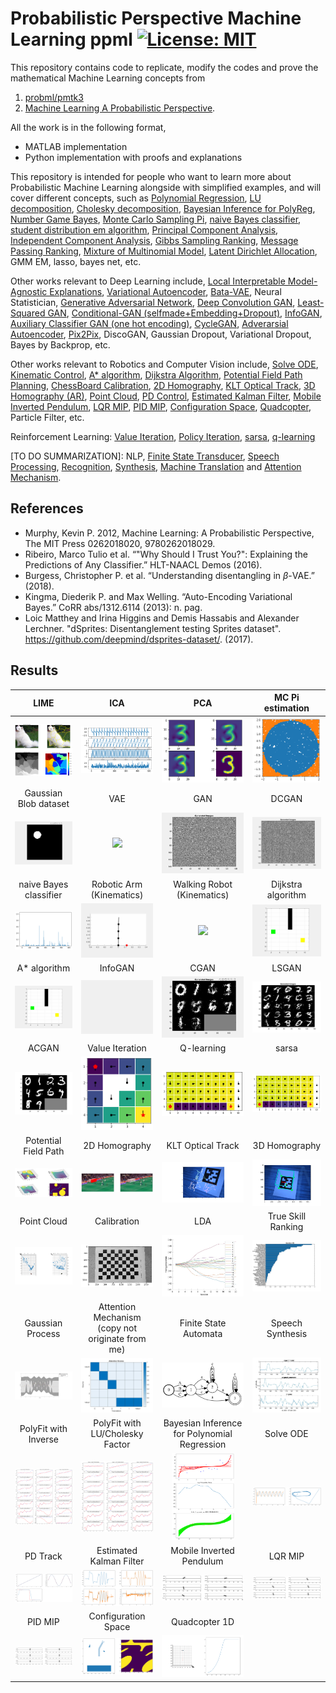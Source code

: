 # Probabilistic Perspective Machine Learning ppml [![License: MIT](https://img.shields.io/badge/License-MIT-yellow.svg)](https://opensource.org/licenses/MIT)
This repository contains code to replicate, modify the codes and prove the mathematical Machine Learning concepts from 
1. [probml/pmtk3](https://github.com/probml/pmtk3)
2. [Machine Learning A Probabilistic Perspective](https://doc.lagout.org/science/Artificial%20Intelligence/Machine%20learning/Machine%20Learning_%20A%20Probabilistic%20Perspective%20%5BMurphy%202012-08-24%5D.pdf).  


All the work is in the following format, 
- MATLAB implementation
- Python implementation with proofs and explanations

This repository is intended for people who want to learn more about Probabilistic Machine Learning alongside with simplified examples, and will cover different concepts, such as [Polynomial Regression](https://github.com/zcemycl/ProbabilisticPerspectiveMachineLearning/blob/master/Probabilistic%20Machine%20Learning/Introduction%20to%20Probabilistic%20Machine%20Learning/Linear%20in%20the%20parameters%20regression.ipynb), [LU decomposition](https://github.com/zcemycl/ProbabilisticPerspectiveMachineLearning/blob/master/Probabilistic%20Machine%20Learning/Introduction%20to%20Probabilistic%20Machine%20Learning/Linear%20in%20the%20parameters%20regression.ipynb), [Cholesky decomposition](https://github.com/zcemycl/ProbabilisticPerspectiveMachineLearning/blob/master/Probabilistic%20Machine%20Learning/Introduction%20to%20Probabilistic%20Machine%20Learning/Linear%20in%20the%20parameters%20regression.ipynb), [Bayesian Inference for PolyReg](https://github.com/zcemycl/ProbabilisticPerspectiveMachineLearning/blob/master/Probabilistic%20Machine%20Learning/Introduction%20to%20Probabilistic%20Machine%20Learning/Bayesian%20inference%20and%20prediction%20with%20finite%20regression%20models.ipynb), [Number Game Bayes](https://github.com/zcemycl/ProbabilisticPerspectiveMachineLearning/blob/master/Machine%20Learning%20A%20Probabilistic%20Perspective/3GMDD/F3.2/3.2numberGame.ipynb), [Monte Carlo Sampling Pi](https://github.com/zcemycl/ProbabilisticPerspectiveMachineLearning/blob/master/Machine%20Learning%20A%20Probabilistic%20Perspective/2Probability/F2.19/2.19mcEstimatePi.ipynb), [naive Bayes classifier](https://github.com/zcemycl/ProbabilisticPerspectiveMachineLearning/blob/master/Machine%20Learning%20A%20Probabilistic%20Perspective/3GMDD/F3.8/3.8naiveBayesBowDemo.ipynb), [student distribution em algorithm](https://github.com/zcemycl/ProbabilisticPerspectiveMachineLearning/blob/master/Machine%20Learning%20A%20Probabilistic%20Perspective/2Probability/F2.8/2.8RobustDemo.ipynb), [Principal Component Analysis](https://github.com/zcemycl/ProbabilisticPerspectiveMachineLearning/blob/master/Machine%20Learning%20A%20Probabilistic%20Perspective/12LatentLinearModels/F12.5/12.5pcaImageDemo.ipynb), [Independent Component Analysis](https://github.com/zcemycl/ProbabilisticPerspectiveMachineLearning/blob/master/Machine%20Learning%20A%20Probabilistic%20Perspective/12LatentLinearModels/F12.20/12.20icaDemo.ipynb), [Gibbs Sampling Ranking](https://github.com/zcemycl/ProbabilisticPerspectiveMachineLearning/blob/master/Probabilistic%20Machine%20Learning/Ranking/Ranking.ipynb), [Message Passing Ranking](https://github.com/zcemycl/ProbabilisticPerspectiveMachineLearning/blob/master/Probabilistic%20Machine%20Learning/Message%20Passing/Message%20Passing.ipynb), [Mixture of Multinomial Model](https://github.com/zcemycl/ProbabilisticPerspectiveMachineLearning/blob/master/Probabilistic%20Machine%20Learning/Multinomial%20Mixture/Mixture%20of%20Multinomials.ipynb), [Latent Dirichlet Allocation](https://github.com/zcemycl/ProbabilisticPerspectiveMachineLearning/blob/master/Probabilistic%20Machine%20Learning/Latent%20Dirichlet%20Allocation/Latent%20Dirichlet%20Allocation.ipynb), GMM EM, lasso, bayes net, etc.

Other works relevant to Deep Learning include, [Local Interpretable Model-Agnostic Explanations](https://github.com/zcemycl/ProbabilisticPerspectiveMachineLearning/blob/master/LIME/LIME.ipynb), [Variational Autoencoder](https://github.com/zcemycl/ProbabilisticPerspectiveMachineLearning/blob/master/Variational%20Autoencoder%20and%20Its%20extension/VAE/VAE.m), [Bata-VAE](https://github.com/zcemycl/ProbabilisticPerspectiveMachineLearning/blob/master/Variational%20Autoencoder%20and%20Its%20extension/BVAE/BVAE.m), Neural Statistician, [Generative Adversarial Network](https://github.com/zcemycl/ProbabilisticPerspectiveMachineLearning/blob/master/Generative%20Adversarial%20Network%20and%20its%20extension/GAN/GAN.m), [Deep Convolution GAN](https://github.com/zcemycl/ProbabilisticPerspectiveMachineLearning/blob/master/Generative%20Adversarial%20Network%20and%20its%20extension/DCGAN/DCGAN.m), [Least-Squared GAN](https://github.com/zcemycl/ProbabilisticPerspectiveMachineLearning/blob/master/Generative%20Adversarial%20Network%20and%20its%20extension/LSGAN/LSGAN.m), [Conditional-GAN (selfmade+Embedding+Dropout)](https://github.com/zcemycl/ProbabilisticPerspectiveMachineLearning/blob/master/Generative%20Adversarial%20Network%20and%20its%20extension/CGAN/CGAN.m), [InfoGAN](https://github.com/zcemycl/ProbabilisticPerspectiveMachineLearning/blob/master/Generative%20Adversarial%20Network%20and%20its%20extension/InfoGAN/InfoGAN.m), [Auxiliary Classifier GAN (one hot encoding)](https://github.com/zcemycl/ProbabilisticPerspectiveMachineLearning/blob/master/Generative%20Adversarial%20Network%20and%20its%20extension/ACGAN/ACGAN.m), [CycleGAN](https://github.com/zcemycl/Matlab-GAN/blob/master/CycleGAN/CycleGAN.m), [Adverarsial Autoencoder](https://github.com/zcemycl/Matlab-GAN/blob/master/AAE/AAE.m), [Pix2Pix](https://github.com/zcemycl/Matlab-GAN/blob/master/Pix2Pix/PIX2PIX.m), DiscoGAN, Gaussian Dropout, Variational Dropout, Bayes by Backprop, etc.

Other works relevant to Robotics and Computer Vision include, [Solve ODE](https://github.com/zcemycl/ProbabilisticPerspectiveMachineLearning/blob/master/Robotics/ODEsolver/Ordinary%20Differential%20Equation.ipynb), [Kinematic Control](https://github.com/zcemycl/ProbabilisticPerspectiveMachineLearning/blob/master/Robotics/Kinematics/RoboticArm.m), [A* algorithm](https://github.com/zcemycl/ProbabilisticPerspectiveMachineLearning/blob/master/Robotics/Astar/AstarAlgorithm.ipynb), [Dijkstra Algorithm](https://github.com/zcemycl/ProbabilisticPerspectiveMachineLearning/blob/master/Robotics/DijkstraGrid/DijkstraAlgorithm.ipynb), [Potential Field Path Planning](https://github.com/zcemycl/ProbabilisticPerspectiveMachineLearning/blob/master/Robotics/PotentialFieldPlanPath/PotentialFieldPath.ipynb), [ChessBoard Calibration](https://github.com/zcemycl/ProbabilisticPerspectiveMachineLearning/blob/master/Computer%20Vision/Calibration/calibrationviaChessBoard.ipynb), [2D Homography](https://github.com/zcemycl/ProbabilisticPerspectiveMachineLearning/blob/master/Computer%20Vision/Logo%20Projection/LogoProjection.ipynb), [KLT Optical Track](https://github.com/zcemycl/ProbabilisticPerspectiveMachineLearning/blob/master/Computer%20Vision/Optical%20Track/CornerTracking.ipynb), [3D Homography (AR)](https://github.com/zcemycl/ProbabilisticPerspectiveMachineLearning/blob/master/Computer%20Vision/3D%20object%20projection/3D%20Homography.ipynb), [Point Cloud](https://github.com/zcemycl/ProbabilisticPerspectiveMachineLearning/blob/master/Computer%20Vision/Point%20Cloud/PointCloud.ipynb), [PD Control](https://github.com/zcemycl/ProbabilisticPerspectiveMachineLearning/blob/master/Robotics/PDcontrol/PDTrack.ipynb), [Estimated Kalman Filter](https://github.com/zcemycl/ProbabilisticPerspectiveMachineLearning/blob/master/Robotics/Estimated%20Kalman%20Filter/EKF.ipynb), [Mobile Inverted Pendulum](https://github.com/zcemycl/ProbabilisticPerspectiveMachineLearning/blob/master/Robotics/MobileInvertedPendulum/MIP.ipynb), [LQR MIP](https://github.com/zcemycl/ProbabilisticPerspectiveMachineLearning/blob/master/Robotics/LQRMIP/LQRMIP.ipynb), [PID MIP](https://github.com/zcemycl/ProbabilisticPerspectiveMachineLearning/blob/master/Robotics/PIDMIP/PIDControlMIP.ipynb), [Configuration Space](https://github.com/zcemycl/ProbabilisticPerspectiveMachineLearning/blob/master/Robotics/ConfigurationSpace/ConfigurationSpace.ipynb), [Quadcopter](https://github.com/zcemycl/ProbabilisticPerspectiveMachineLearning/blob/master/Robotics/Aerial%20Robotics/Quadcopter1D.ipynb), Particle Filter, etc.

Reinforcement Learning: [Value Iteration](https://github.com/zcemycl/ProbabilisticPerspectiveMachineLearning/blob/master/ReinforcemnetLearning/ValueIteration.ipynb), [Policy Iteration](https://github.com/zcemycl/ProbabilisticPerspectiveMachineLearning/blob/master/ReinforcemnetLearning/PolicyIteration.ipynb), [sarsa](https://github.com/zcemycl/ProbabilisticPerspectiveMachineLearning/blob/master/ReinforcemnetLearning/sarsa.ipynb), [q-learning](https://github.com/zcemycl/ProbabilisticPerspectiveMachineLearning/blob/master/ReinforcemnetLearning/q-learning.ipynb)

[TO DO SUMMARIZATION]: NLP, [Finite State Transducer](https://github.com/zcemycl/ProbabilisticPerspectiveMachineLearning/blob/master/Others/Probabilistic%20Automata/WA.pdf), [Speech Processing](https://github.com/zcemycl/ProbabilisticPerspectiveMachineLearning/blob/master/Others/Speech%20Processing/SP.pdf), [Recognition](https://github.com/zcemycl/ProbabilisticPerspectiveMachineLearning/blob/master/Others/Speech%20Recognition/SR.pdf), [Synthesis](https://github.com/zcemycl/ProbabilisticPerspectiveMachineLearning/blob/master/Others/Speech%20Synthesis/SS.pdf), [Machine Translation](https://github.com/zcemycl/ProbabilisticPerspectiveMachineLearning/blob/master/Others/Machine%20Translation/MT.pdf) and [Attention Mechanism](https://github.com/zcemycl/ProbabilisticPerspectiveMachineLearning/blob/master/Others/Attention%20Mechanism/main.m). 

 ## References
 - Murphy, Kevin P. 2012, Machine Learning: A Probabilistic Perspective, The MIT Press 0262018020, 9780262018029. 
 - Ribeiro, Marco Tulio et al. “"Why Should I Trust You?": Explaining the Predictions of Any Classifier.” HLT-NAACL Demos (2016).
 - Burgess, Christopher P. et al. “Understanding disentangling in $\beta$-VAE.” (2018).
 - Kingma, Diederik P. and Max Welling. “Auto-Encoding Variational Bayes.” CoRR abs/1312.6114 (2013): n. pag.
 - Loic Matthey and Irina Higgins and Demis Hassabis and Alexander Lerchner. "dSprites: Disentanglement testing Sprites dataset". https://github.com/deepmind/dsprites-dataset/. (2017).

 
 ## Results
LIME         |  ICA  | PCA|MC Pi estimation
:-------------------------:|:-------------------------:|:-------------------------:|:-------------------------:
<img src="https://github.com/zcemycl/ProbabilisticPerspectiveMachineLearning/blob/master/LIME/result.png" width="200" > |  <img src="https://github.com/zcemycl/ProbabilisticPerspectiveMachineLearning/blob/master/Machine%20Learning%20A%20Probabilistic%20Perspective/12LatentLinearModels/F12.20/icaresult.png" width="200" >|<img src="https://github.com/zcemycl/ProbabilisticPerspectiveMachineLearning/blob/master/Machine%20Learning%20A%20Probabilistic%20Perspective/12LatentLinearModels/F12.5/pcaresult.png" width="200" >|<img src="https://github.com/zcemycl/ProbabilisticPerspectiveMachineLearning/blob/master/Machine%20Learning%20A%20Probabilistic%20Perspective/2Probability/F2.19/result.png" width="200" >
Gaussian Blob dataset|VAE|GAN|DCGAN
<img src="https://github.com/zcemycl/ProbabilisticPerspectiveMachineLearning/blob/master/Variational%20Autoencoder%20and%20Its%20extension/BVAE/GaussBlob.gif" width="200" >|<img src="https://github.com/zcemycl/ProbabilisticPerspectiveMachineLearning/blob/master/Variational%20Autoencoder%20and%20Its%20extension/VAE/VAEmnist.gif" width="200" >|<img src="https://github.com/zcemycl/ProbabilisticPerspectiveMachineLearning/blob/master/Generative%20Adversarial%20Network%20and%20its%20extension/GAN/GANmnist.gif" width="200">|<img src="https://github.com/zcemycl/ProbabilisticPerspectiveMachineLearning/blob/master/Generative%20Adversarial%20Network%20and%20its%20extension/DCGAN/DCGANmnist.gif" width="200">
naive Bayes classifier| Robotic Arm (Kinematics) | Walking Robot (Kinematics) | Dijkstra algorithm
<img src="https://github.com/zcemycl/ProbabilisticPerspectiveMachineLearning/blob/master/Machine%20Learning%20A%20Probabilistic%20Perspective/3GMDD/F3.8/NB1.png" width="200">| <img src="https://github.com/zcemycl/ProbabilisticPerspectiveMachineLearning/blob/master/Robotics/Kinematics/RoboticArm.gif" width="200"> | <img src="https://github.com/zcemycl/ProbabilisticPerspectiveMachineLearning/blob/master/Robotics/Kinematics/WalkingRobot.gif" width="200"> | <img src="https://github.com/zcemycl/ProbabilisticPerspectiveMachineLearning/blob/master/Robotics/DijkstraGrid/Dijkstra.gif" width="200">
A* algorithm |InfoGAN | CGAN | LSGAN
<img src="https://github.com/zcemycl/ProbabilisticPerspectiveMachineLearning/blob/master/Robotics/Astar/AStar.gif" width="200"> | <img src="https://github.com/zcemycl/ProbabilisticPerspectiveMachineLearning/blob/master/Generative%20Adversarial%20Network%20and%20its%20extension/InfoGAN/InfoGANmnist.gif" width="200"> | <img src="https://github.com/zcemycl/ProbabilisticPerspectiveMachineLearning/blob/master/Generative%20Adversarial%20Network%20and%20its%20extension/CGAN/CGANmnist.gif" width="200">| <img src="https://github.com/zcemycl/ProbabilisticPerspectiveMachineLearning/blob/master/Generative%20Adversarial%20Network%20and%20its%20extension/LSGAN/LSGANresult.jpg" width="200">
ACGAN|Value Iteration|Q-learning|sarsa
<img src="https://github.com/zcemycl/ProbabilisticPerspectiveMachineLearning/blob/master/Generative%20Adversarial%20Network%20and%20its%20extension/ACGAN/ACGANresult.jpg" width="200">|<img src="https://github.com/zcemycl/ProbabilisticPerspectiveMachineLearning/blob/master/ReinforcemnetLearning/ValIter1.png" width="200">|<img src="https://github.com/zcemycl/ProbabilisticPerspectiveMachineLearning/blob/master/ReinforcemnetLearning/qlearn3.png" width="200">|<img src="https://github.com/zcemycl/ProbabilisticPerspectiveMachineLearning/blob/master/ReinforcemnetLearning/sarsa3.png" width="200">
Potential Field Path|2D Homography |KLT Optical Track|3D Homography
<img src="https://github.com/zcemycl/ProbabilisticPerspectiveMachineLearning/blob/master/Robotics/PotentialFieldPlanPath/result.png" width="200">|<img src="https://github.com/zcemycl/ProbabilisticPerspectiveMachineLearning/blob/master/Computer%20Vision/Logo%20Projection/result.png" width="200">|<img src="https://github.com/zcemycl/ProbabilisticPerspectiveMachineLearning/blob/master/Computer%20Vision/Optical%20Track/result.png" width="200">|<img src="https://github.com/zcemycl/ProbabilisticPerspectiveMachineLearning/blob/master/Computer%20Vision/3D%20object%20projection/ar_result.png" width="200">
Point Cloud|Calibration|LDA|True Skill Ranking
<img src="https://github.com/zcemycl/ProbabilisticPerspectiveMachineLearning/blob/master/Computer%20Vision/Point%20Cloud/pointcloud.png" width="200">|<img src="https://github.com/zcemycl/ProbabilisticPerspectiveMachineLearning/blob/master/Computer%20Vision/Calibration/calibrationChessBoard.png" width="200">|<img src="https://github.com/zcemycl/ProbabilisticPerspectiveMachineLearning/blob/master/Probabilistic%20Machine%20Learning/Latent%20Dirichlet%20Allocation/output/e1.jpg" width="200">|<img src="https://github.com/zcemycl/ProbabilisticPerspectiveMachineLearning/blob/master/Probabilistic%20Machine%20Learning/Ranking/output/mp.jpg" width="200">
Gaussian Process|Attention Mechanism <br>(copy not originate from me)|Finite State Automata|Speech Synthesis
<img src="https://github.com/zcemycl/ProbabilisticPerspectiveMachineLearning/blob/master/Probabilistic%20Machine%20Learning/Gaussian%20Process/output/a1.jpg" width="200">|<img src="https://github.com/zcemycl/ProbabilisticPerspectiveMachineLearning/blob/master/Others/Attention%20Mechanism/attentionPlot.jpg" width="200">|<img src="https://github.com/zcemycl/ProbabilisticPerspectiveMachineLearning/blob/master/Others/Probabilistic%20Automata/FSA.PNG" width="200">|<img src="https://github.com/zcemycl/ProbabilisticPerspectiveMachineLearning/blob/master/Others/Speech%20Synthesis/result.PNG" width="200">
PolyFit with Inverse|PolyFit with LU/Cholesky Factor|Bayesian Inference for Polynomial Regression|Solve ODE
<img src="https://github.com/zcemycl/ProbabilisticPerspectiveMachineLearning/blob/master/Probabilistic%20Machine%20Learning/Introduction%20to%20Probabilistic%20Machine%20Learning/PolyFitInv.png" width="200">|<img src="https://github.com/zcemycl/ProbabilisticPerspectiveMachineLearning/blob/master/Probabilistic%20Machine%20Learning/Introduction%20to%20Probabilistic%20Machine%20Learning/PolyFitLUChol.png" width="200">|<img src="https://github.com/zcemycl/ProbabilisticPerspectiveMachineLearning/blob/master/Probabilistic%20Machine%20Learning/Introduction%20to%20Probabilistic%20Machine%20Learning/logevidFit.png" width="100">|<img src="https://github.com/zcemycl/ProbabilisticPerspectiveMachineLearning/blob/master/Robotics/ODEsolver/ODEresult.png" width="200">
PD Track|Estimated Kalman Filter|Mobile Inverted Pendulum|LQR MIP
<img src="https://github.com/zcemycl/ProbabilisticPerspectiveMachineLearning/blob/master/Robotics/PDcontrol/PDTrackresult.png" width="200">|<img src="https://github.com/zcemycl/ProbabilisticPerspectiveMachineLearning/blob/master/Robotics/Estimated%20Kalman%20Filter/EKFresult.png" width="200">|<img src="https://github.com/zcemycl/ProbabilisticPerspectiveMachineLearning/blob/master/Robotics/MobileInvertedPendulum/MIPsimulation.png" width="200">|<img src="https://github.com/zcemycl/ProbabilisticPerspectiveMachineLearning/blob/master/Robotics/LQRMIP/LQRMIPresult.png" width="200">
PID MIP|Configuration Space|Quadcopter 1D|
<img src="https://github.com/zcemycl/ProbabilisticPerspectiveMachineLearning/blob/master/Robotics/PIDMIP/PIDMIPresult.png" width="200">|<img src="https://github.com/zcemycl/ProbabilisticPerspectiveMachineLearning/blob/master/Robotics/ConfigurationSpace/configspace.png" width="200">|<img src="https://github.com/zcemycl/ProbabilisticPerspectiveMachineLearning/blob/master/Robotics/Aerial%20Robotics/aerial1d.png" width="200">|

